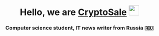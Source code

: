 <h1 align="center">Hello, we are <a href="t.me/CryptoSale88 (https://t.me/CryptoSale88)/" target="_blank">CryptoSale</a> 
<img src="https://github.com/blackcater/blackcater/raw/main/images/Hi.gif" height="32"/></h1>
<h3 align="center">Computer science student, IT news writer from Russia 🇷🇺</h3>
